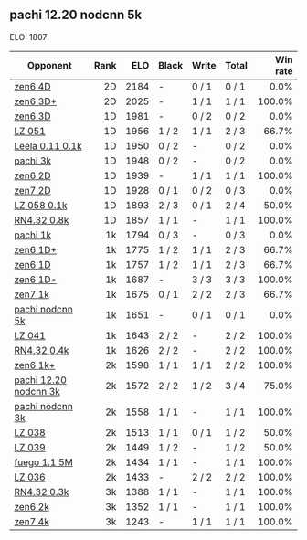 ## pachi 12.20 nodcnn 5k ##

ELO: 1807

Opponent | Rank | ELO | Black | Write | Total | Win rate
---------|-----:|----:|-------|-------|-------|-------:
[zen6 4D](zen6%204D.md) | 2D | 2184 | - | 0 / 1 | 0 / 1 | 0.0%
[zen6 3D+](zen6%203D+.md) | 2D | 2025 | - | 1 / 1 | 1 / 1 | 100.0%
[zen6 3D](zen6%203D.md) | 1D | 1981 | - | 0 / 2 | 0 / 2 | 0.0%
[LZ 051](LZ%20051.md) | 1D | 1956 | 1 / 2 | 1 / 1 | 2 / 3 | 66.7%
[Leela 0.11 0.1k](Leela%200.11%200.1k.md) | 1D | 1950 | 0 / 2 | - | 0 / 2 | 0.0%
[pachi 3k](pachi%203k.md) | 1D | 1948 | 0 / 2 | - | 0 / 2 | 0.0%
[zen6 2D](zen6%202D.md) | 1D | 1939 | - | 1 / 1 | 1 / 1 | 100.0%
[zen7 2D](zen7%202D.md) | 1D | 1928 | 0 / 1 | 0 / 2 | 0 / 3 | 0.0%
[LZ 058 0.1k](LZ%20058%200.1k.md) | 1D | 1893 | 2 / 3 | 0 / 1 | 2 / 4 | 50.0%
[RN4.32 0.8k](RN4.32%200.8k.md) | 1D | 1857 | 1 / 1 | - | 1 / 1 | 100.0%
[pachi 1k](pachi%201k.md) | 1k | 1794 | 0 / 3 | - | 0 / 3 | 0.0%
[zen6 1D+](zen6%201D+.md) | 1k | 1775 | 1 / 2 | 1 / 1 | 2 / 3 | 66.7%
[zen6 1D](zen6%201D.md) | 1k | 1757 | 1 / 2 | 1 / 1 | 2 / 3 | 66.7%
[zen6 1D-](zen6%201D-.md) | 1k | 1687 | - | 3 / 3 | 3 / 3 | 100.0%
[zen7 1k](zen7%201k.md) | 1k | 1675 | 0 / 1 | 2 / 2 | 2 / 3 | 66.7%
[pachi nodcnn 5k](pachi%20nodcnn%205k.md) | 1k | 1651 | - | 0 / 1 | 0 / 1 | 0.0%
[LZ 041](LZ%20041.md) | 1k | 1643 | 2 / 2 | - | 2 / 2 | 100.0%
[RN4.32 0.4k](RN4.32%200.4k.md) | 1k | 1626 | 2 / 2 | - | 2 / 2 | 100.0%
[zen6 1k+](zen6%201k+.md) | 2k | 1598 | 1 / 1 | 1 / 1 | 2 / 2 | 100.0%
[pachi 12.20 nodcnn 3k](pachi%2012.20%20nodcnn%203k.md) | 2k | 1572 | 2 / 2 | 1 / 2 | 3 / 4 | 75.0%
[pachi nodcnn 3k](pachi%20nodcnn%203k.md) | 2k | 1558 | 1 / 1 | - | 1 / 1 | 100.0%
[LZ 038](LZ%20038.md) | 2k | 1513 | 1 / 1 | 0 / 1 | 1 / 2 | 50.0%
[LZ 039](LZ%20039.md) | 2k | 1449 | 1 / 2 | - | 1 / 2 | 50.0%
[fuego 1.1 5M](fuego%201.1%205M.md) | 2k | 1434 | 1 / 1 | - | 1 / 1 | 100.0%
[LZ 036](LZ%20036.md) | 2k | 1433 | - | 2 / 2 | 2 / 2 | 100.0%
[RN4.32 0.3k](RN4.32%200.3k.md) | 3k | 1388 | 1 / 1 | - | 1 / 1 | 100.0%
[zen6 2k](zen6%202k.md) | 3k | 1352 | 1 / 1 | - | 1 / 1 | 100.0%
[zen7 4k](zen7%204k.md) | 3k | 1243 | - | 1 / 1 | 1 / 1 | 100.0%
